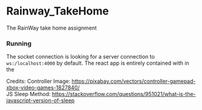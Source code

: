 # Rainway_TakeHome
The RainWay take home assignment

### Running
The socket connection is looking for a server connection to `ws:/localhost:4000` by default. The react app is entirely contained with in the 


Credits:
Controller Image: https://pixabay.com/vectors/controller-gamepad-xbox-video-games-1827840/ <br>
JS Sleep Method: https://stackoverflow.com/questions/951021/what-is-the-javascript-version-of-sleep <br>